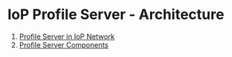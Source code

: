 # IoP Profile Server - Architecture

1. [Profile Server in IoP Network](ARCH-PS-in-IoP.md)
2. [Profile Server Components](ARCH-PS-Components.md)
